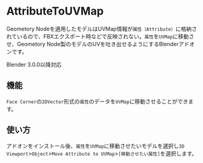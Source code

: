 # AttributeToUVMap

Geometory Nodeを適用したモデルはUVMap情報が`属性（Attribute）`に格納されているので、FBXエクスポート時などで反映されない。`属性`を`UVMap`に移動させ、Geometory Node製のモデルのUVを吐き出せるようにするBlenderアドオンです。

Blender 3.0.0以降対応

## 機能

`Face Corner`の`2DVector`形式の`属性`のデータを`UVMap`に移動させることができます。

## 使い方

アドオンをインストール後、`属性`を`UVMap`に移動させたいモデルを選択し`3D Viewport`>`Object`>`Move Attribute to UVMap`>`[移動させたい属性]`を選択します。

